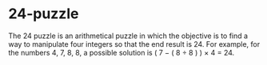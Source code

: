 # 24-puzzle
The 24 puzzle is an arithmetical puzzle in which the objective is to find a way to manipulate four integers so that the end result is 24. For example, for the numbers 4, 7, 8, 8, a possible solution is  ( 7 − ( 8 ÷ 8 ) ) × 4 = 24.
